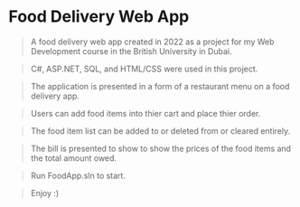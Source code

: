 # Food Delivery Web App
> A food delivery web app created in 2022 as a project for my Web Development course in the British University in Dubai.

> C#, ASP.NET, SQL, and HTML/CSS were used in this project.

> The application is presented in a form of a restaurant menu on a food delivery app.

> Users can add food items into thier cart and place thier order.

> The food item list can be added to or deleted from or cleared entirely.

> The bill is presented to show to show the prices of the food items and the total amount owed.

> Run FoodApp.sln to start.

> Enjoy :)
